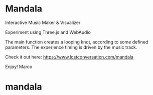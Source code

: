 # Mandala

Interactive Music Maker & Visualizer

Experiment using Three.js and WebAudio

The main function creates a looping knot, according to some defined parameters.
The experience timing is driven by the music track.

Check it out here: https://www.lostconversation.com/mandala

Enjoy!
Marco
# mandala
